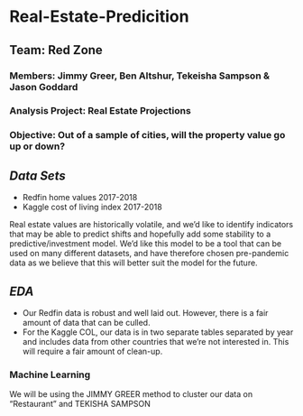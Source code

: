 # Real-Estate-Predicition

## Team: Red Zone
### Members: Jimmy Greer, Ben Altshur, Tekeisha Sampson &amp; Jason Goddard
### Analysis Project: Real Estate Projections
### Objective: Out of a sample of cities, will the property value go up or down?
## ***Data Sets***
- Redfin home values 2017-2018
- Kaggle cost of living index 2017-2018

Real estate values are historically volatile, and we’d like to identify indicators that may be able
to predict shifts and hopefully add some stability to a predictive/investment model. We’d like
this model to be a tool that can be used on many different datasets, and have therefore chosen
pre-pandemic data as we believe that this will better suit the model for the future.
## ***EDA***
- Our Redfin data is robust and well laid out. However, there is a fair amount of data that
can be culled.
- For the Kaggle COL, our data is in two separate tables separated by year and includes
data from other countries that we’re not interested in. This will require a fair amount of
clean-up.
### Machine Learning
We will be using the JIMMY GREER method to cluster our data on “Restaurant” and TEKISHA
SAMPSON
